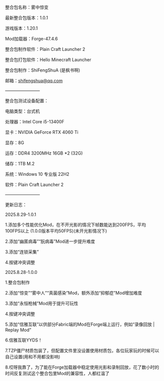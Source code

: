 整合包名称：雾中惊变

最新整合包版本：1.0.1

游戏版本：1.20.1

Mod加载器：Forge-47.4.6

整合包制作软件：Plain Craft Launcher 2

整合包打包软件：Hello Minecraft Launcher

整合包制作：ShiFengShuA (是枫书啊)

邮箱：shifengshua@qq.com


————————


整合包测试设备配置：

电脑类型：台式机

处理器：Intel Core i5-13400F

显卡：NVIDIA GeForce RTX 4060 Ti

显存：8G

运存：DDR4 3200MHz 16GB *2 (32G)

储存：1TB M.2

系统：Windows 10 专业版 22H2

软件：Plain Craft Launcher 2



————————


更新日志：


2025.8.29-1.0.1

1.添加多个性能优化Mod，在不开光影的情况下帧数能达到200FPS，平均100FPS以上 (1.0.0版本平均50FPS)(未开光影情况下)

2.添加“幽匿病毒”“朊病毒”Mod进一步提升难度

3.添加“连锁采集”

4.按键冲突调整


2025.8.28-1.0.0

1.整合包制作

2.添加“惊变”“雾中人”“真菌感染”Mod，额外添加“抑郁症”Mod增加难度

3.添加“永恒枪械”Mod用于提升可玩性

4.按键冲突调整

5.添加“信雅互联”以供部分Fabric端的Mod在Forge端上运行，例如“录像回放 | Replay Mod”

6.信雅互联YYDS！

7.TZP僵尸材质包装了，但配置文件里没设置使用材质包，各位玩家玩的时候可以自己设置(用和不用都没影响)

8.哎呀我靠了，为了能在Forge加载器中稳定使用光影和录制回放，花了数小时的时间反复测试这个整合包里Mod的兼容性，人都红温了
